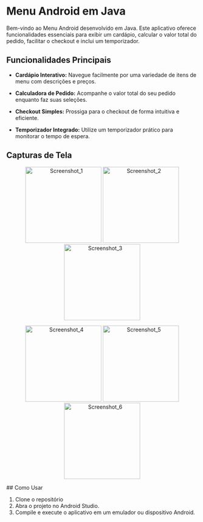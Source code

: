 # Menu Android em Java

Bem-vindo ao Menu Android desenvolvido em Java. Este aplicativo oferece funcionalidades essenciais para exibir um cardápio, calcular o valor total do pedido, facilitar o checkout e inclui um temporizador.

## Funcionalidades Principais

- **Cardápio Interativo:** Navegue facilmente por uma variedade de itens de menu com descrições e preços.

- **Calculadora de Pedido:** Acompanhe o valor total do seu pedido enquanto faz suas seleções.

- **Checkout Simples:** Prossiga para o checkout de forma intuitiva e eficiente.

- **Temporizador Integrado:** Utilize um temporizador prático para monitorar o tempo de espera.

## Capturas de Tela

<p align="center">
  <img src="https://github.com/viniciusmecosta/menu_android_java/assets/118303495/dc647b8f-d72a-4634-87f7-a3ebc317ffe6" width="200" alt="Screenshot_1">
  <img src="https://github.com/viniciusmecosta/menu_android_java/assets/118303495/47a891e0-2e7f-4486-a1bb-ee4c6e5f17e4" width="200" alt="Screenshot_2">
  <img src="https://github.com/viniciusmecosta/menu_android_java/assets/118303495/456328ca-4a62-42ea-9dc7-30e01888a56c" width="200" alt="Screenshot_3">
</p>

<p align="center">
  <img src="https://github.com/viniciusmecosta/menu_android_java/assets/118303495/fda2ec63-c5fe-4714-a4bb-147e7b944c85" width="200" alt="Screenshot_4">
  <img src="https://github.com/viniciusmecosta/menu_android_java/assets/118303495/be39238f-c193-44a2-a123-3f131f6513c0" width="200" alt="Screenshot_5">
  <img src="https://github.com/viniciusmecosta/menu_android_java/assets/118303495/53898127-c11c-4701-a19e-36bf5d2f16e7" width="200" alt="Screenshot_6">
</p>
## Como Usar

1. Clone o repositório
2. Abra o projeto no Android Studio.
3. Compile e execute o aplicativo em um emulador ou dispositivo Android.

